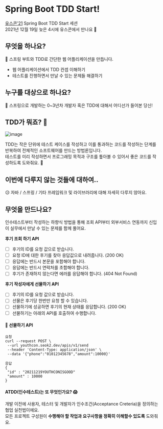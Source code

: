 # Spring Boot TDD Start!

[유스콘'21](https://frost-witch-afb.notion.site/YOUTHCON-21-365e94c3df3443e5b1322520a8b1a2ef) Spring Boot TDD Start 세션  
2021년 12월 19일 늦은 4시에 유스콘에서 만나요 🙌

## 무엇을 하나요?
🚀 스프링 부트와 TDD로  간단한 웹 어플리케이션을 만듭니다.
- 웹 어플리케이션에서 TDD 컨셉 이해하기
- 테스트를 진행하면서 만날 수 있는 문제들 해결하기

## 누구를 대상으로 하나요?
👶 스프링으로 개발하는 0~3년차 개발자 혹은 TDD에 대해서 어디선가 들어본 당신!

## TDD가 뭐죠? 🤔

![image](https://user-images.githubusercontent.com/34270397/145977256-c2499c5f-ca8d-4fb9-b64e-6d07cfd9824e.png)  

TDD는 작은 단위에 테스트 케이스를 작성하고 이를 통과하는 코드를 작성하는 단계를 반복하여 전체적인 소프트웨어를 만드는 방법론입니다.  
테스트를 미리 작성하면서 프로그래밍 목적과 구조를 톺아볼 수 있어서 좋은 코드를 작성하도록 도와줘요. 🥰


## 이번에 다루지 않는 것들에 대하여..
😥 자바 / 스프링 / 기타 프레임워크 및 라이브러리에 대해 자세히 다루지 않아요.

## 무엇을 만드나요?
인수테스트부터 작성하는 하향식 방법을 통해 조회 API부터 외부서비스 연동까지 신입이 실무에서 만날 수 있는 문제를 함께 풀어요.

**후기 조회 하기 API**
- [ ] 후기의 ID를 요청 값으로 받습니다. 
- [ ] 요청 ID에 대한 후기를 찾아 응답값으로 내려줍니다. (200 OK) 
- [ ] 응답에는 반드시 본문을 포함해야 합니다.
- [ ] 응답에는 반드시 연락처를 초함해야 합니다.
- [ ] 후기가 존재하지 않는다면 에러를 응답해야 합니다. (404 Not Found)

**후기 작성자에게 선물하기 API**
- [ ] 후기의 ID를 요청 값으로 받습니다.
- [ ] 선물은 후기당 한번만 요청 할 수 있습니다.
- [ ] 선물하기에 성공하면 후기의 현재 상태를 응답합니다. (200 OK)
- [ ] 선물하기는 아래의 API를 호출하여 수행합니다.

#### 🎁 선물하기 API
 ```
요청
 curl --request POST \
  --url youthcon.seok2.dev/apis/v1/send
  --header 'Content-Type: application/json' \
  --data '{"phone":"01012345678","amount":10000}'
 ```
 
 
 ```
 응답
{
  "id" : "20211219YOUTHCONISGOOD"
  "amount" : 10000
}
```

#### ATDD(인수테스트)는 또 무엇인가요? :scream:  
개발 이전에 사용자, 테스터 및 개발자가 인수조건(Acceptance Creteria)을 정의하는 협업 실천법이에요.  
모든 프로젝트 구성원이 **수행해야 할 작업과 요구사항을 정확히 이해할수 있도록** 도와줘요.


